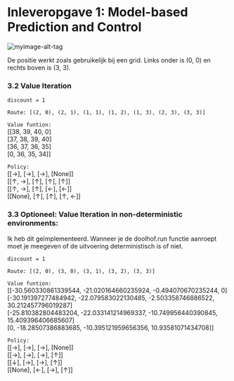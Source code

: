 # Inleveropgave 1: Model-based Prediction and Control

![myimage-alt-tag](https://i.ibb.co/Fx6CnBh/matrix.png)

De positie werkt zoals gebruikelijk bij een grid. Links onder is (0, 0)
en rechts boven is (3, 3).

### 3.2 Value Iteration
`discount = 1`

`Route: [(2, 0), (2, 1), (1, 1), (1, 2), (1, 3), (2, 3), (3, 3)]`

`Value funtion:` <br>
[[38, 39, 40, 0] <br>
[37, 38, 39, 40]<br>
[36, 37, 36, 35]<br>
[0, 36, 35, 34]]<br>

`Policy:`<br>
[[→], [→], [→], [None]]<br>
[[↑, →], [↑], [↑], [↑]]<br>
[[↑, →], [↑], [←], [←]]<br>
[[None], [↑], [↑], [↑, ←]]<br>


### 3.3 Optioneel: Value Iteration in non-deterministic environments:
Ik heb dit geïmplementeerd. Wanneer je de doolhof.run functie aanroept moet je meegeven of de uitvoering deterministisch is of niet.<br>

`discount = 1`

`Route: [(2, 0), (3, 0), (3, 1), (3, 2), (3, 3)]`

`Value funtion:`<br>
[[-30.560330861339544, -21.020164660235924, -0.494070670235244, 0]<br>
[-30.191397277484942, -22.079583022130485, -2.503358746886522, 30.212457796019287]<br>
[-25.810382804483204, -22.033141214969337, -10.749956440390845, 15.409396406685607]<br>
[0, -18.28507386883685, -10.395121959656356, 10.93581071434708]]<br>

`Policy:`<br>
[[→], [→], [→], [None]]<br>
[[→], [→], [→], [↑]]<br>
[[↓], [→], [→], [↑]]<br>
[[None], [←], [→], [↑]]<br>